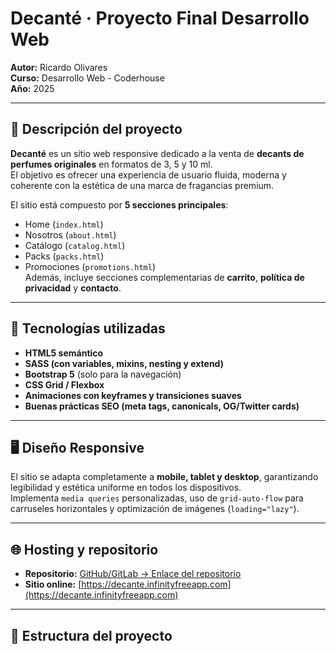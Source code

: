 # Decanté · Proyecto Final Desarrollo Web

**Autor:** Ricardo Olivares  
**Curso:** Desarrollo Web - Coderhouse   
**Año:** 2025  

---

## 🧠 Descripción del proyecto

**Decanté** es un sitio web responsive dedicado a la venta de **decants de perfumes originales** en formatos de 3, 5 y 10 ml.  
El objetivo es ofrecer una experiencia de usuario fluida, moderna y coherente con la estética de una marca de fragancias premium.

El sitio está compuesto por **5 secciones principales**:  
- Home (`index.html`)  
- Nosotros (`about.html`)  
- Catálogo (`catalog.html`)  
- Packs (`packs.html`)  
- Promociones (`promotions.html`)  
Además, incluye secciones complementarias de **carrito**, **política de privacidad** y **contacto**.

---

## 🧩 Tecnologías utilizadas

- **HTML5 semántico**  
- **SASS (con variables, mixins, nesting y extend)**  
- **Bootstrap 5** (solo para la navegación)  
- **CSS Grid / Flexbox**  
- **Animaciones con keyframes y transiciones suaves**  
- **Buenas prácticas SEO (meta tags, canonicals, OG/Twitter cards)**

---

## 🖥️ Diseño Responsive

El sitio se adapta completamente a **mobile, tablet y desktop**, garantizando legibilidad y estética uniforme en todos los dispositivos.  
Implementa `media queries` personalizadas, uso de `grid-auto-flow` para carruseles horizontales y optimización de imágenes (`loading="lazy"`).

---

## 🌐 Hosting y repositorio

- **Repositorio:** [GitHub/GitLab → Enlace del repositorio](https://github.com/ricardoolivaresq/rolivares-entrega-final)  
- **Sitio online:** [https://decante.infinityfreeapp.com](https://decante.infinityfreeapp.com)

---

## 🧱 Estructura del proyecto

